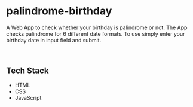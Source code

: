 # palindrome-birthday
 
A Web App to check whether your birthday is palindrome or not. The App checks palindrome for 6 different date formats. To use simply enter your birthday date in input field and submit.

<br/>

## Tech Stack 
* HTML
* CSS
* JavaScript